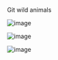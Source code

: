 Git wild animals

![image](https://user-images.githubusercontent.com/97913101/196615017-131bbc76-31eb-46d4-8824-a97b5ef8d65d.png)

![image](https://user-images.githubusercontent.com/97913101/196615058-36972068-2016-4e75-b4a1-87a178072b4c.png)

![image](https://user-images.githubusercontent.com/97913101/196615122-c07c2289-60bf-4912-a257-3ceda346a9bd.png)
